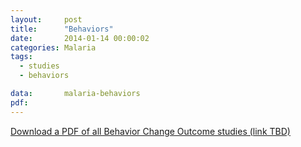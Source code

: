 ```yaml
---
layout:     post
title:      "Behaviors"
date:       2014-01-14 00:00:02
categories: Malaria
tags:       
  - studies
  - behaviors

data:       malaria-behaviors
pdf:        
---
```


[Download a PDF of all Behavior Change Outcome studies (link TBD)]()